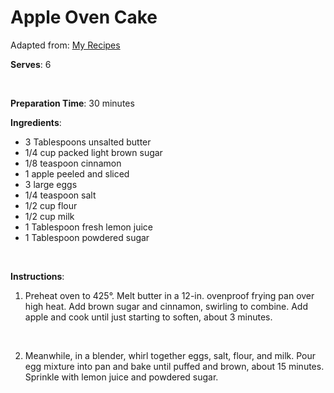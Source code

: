 Apple Oven Cake
===============

Adapted from: [My Recipes](http://www.myrecipes.com/recipe/apple-oven-cake-10000001924665/)

**Serves**: 6

 

**Preparation Time**: 30 minutes

**Ingredients**:

-   3 Tablespoons unsalted butter
-   1/4 cup packed light brown sugar
-   1/8 teaspoon cinnamon
-   1 apple peeled and sliced
-   3 large eggs
-   1/4 teaspoon salt
-   1/2 cup flour
-   1/2 cup milk
-   1 Tablespoon fresh lemon juice
-   1 Tablespoon powdered sugar

 

**Instructions**:

1. Preheat oven to 425°. Melt butter in a 12-in. ovenproof frying pan over high heat. Add brown sugar and cinnamon, swirling to combine. Add apple and cook until just starting to soften, about 3 minutes.

 

2. Meanwhile, in a blender, whirl together eggs, salt, flour, and milk. Pour egg mixture into pan and bake until puffed and brown, about 15 minutes. Sprinkle with lemon juice and powdered sugar.
